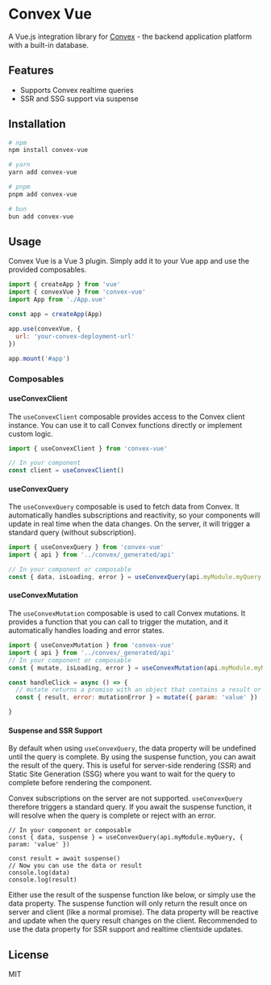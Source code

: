 # Convex Vue

A Vue.js integration library for [Convex](https://convex.dev) - the backend application platform with a built-in database.

## Features

- Supports Convex realtime queries
- SSR and SSG support via suspense

## Installation

```bash
# npm
npm install convex-vue

# yarn
yarn add convex-vue

# pnpm
pnpm add convex-vue

# bun
bun add convex-vue
```

## Usage

Convex Vue is a Vue 3 plugin. Simply add it to your Vue app and use the provided composables.

```js
import { createApp } from 'vue'
import { convexVue } from 'convex-vue'
import App from './App.vue'

const app = createApp(App)

app.use(convexVue, {
  url: 'your-convex-deployment-url'
})

app.mount('#app')
```

### Composables

#### useConvexClient

The `useConvexClient` composable provides access to the Convex client instance. You can use it to call Convex functions directly or implement custom logic.

```js
import { useConvexClient } from 'convex-vue'

// In your component
const client = useConvexClient()
```

#### useConvexQuery

The `useConvexQuery` composable is used to fetch data from Convex. It automatically handles subscriptions and reactivity, so your components will update in real time when the data changes.
On the server, it will trigger a standard query (without subscription).

```js
import { useConvexQuery } from 'convex-vue'
import { api } from '../convex/_generated/api'

// In your component or composable
const { data, isLoading, error } = useConvexQuery(api.myModule.myQuery, { param: 'value' })
```

#### useConvexMutation
The `useConvexMutation` composable is used to call Convex mutations. It provides a function that you can call to trigger the mutation, and it automatically handles loading and error states.

```js
import { useConvexMutation } from 'convex-vue'
import { api } from '../convex/_generated/api'
// In your component or composable
const { mutate, isLoading, error } = useConvexMutation(api.myModule.myMutation)

const handleClick = async () => {
  // mutate returns a promise with an object that contains a result or error property
  const { result, error: mutationError } = mutate({ param: 'value' })

}
```

#### Suspense and SSR Support

By default when using `useConvexQuery`, the data property will be undefined until the query is complete.
By using the suspense function, you can await the result of the query. This is useful for server-side rendering (SSR) 
and Static Site Generation (SSG) where you want to wait for the query to complete before rendering the component.


Convex subscriptions on the server are not supported. `useConvexQuery` therefore triggers a standard query. 
If you await the suspense function, it will resolve when the query is complete or reject with an error.

```tsx
// In your component or composable
const { data, suspense } = useConvexQuery(api.myModule.myQuery, { param: 'value' })

const result = await suspense()
// Now you can use the data or result
console.log(data)
console.log(result)
```

Either use the result of the suspense function like below, or simply use the data property. 
The suspense function will only return the result once on server and client (like a normal promise).
The data property will be reactive and update when the query result changes on the client.
Recommended to use the data property for SSR support and realtime clientside updates.

## License

MIT